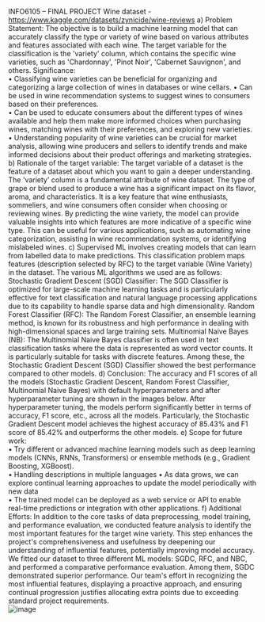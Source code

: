 INFO6105 – FINAL PROJECT 
Wine dataset - https://www.kaggle.com/datasets/zynicide/wine-reviews 
a)	Problem Statement: The objective is to build a machine learning model that can accurately classify the type or variety of wine based on various attributes and features associated with each wine. The target variable for the classification is the 'variety' column, which contains the specific wine varieties, such as 'Chardonnay', 'Pinot Noir', 'Cabernet Sauvignon', and others. 
Significance:  
•	Classifying wine varieties can be beneficial for organizing and categorizing a large collection of wines in databases or wine cellars. 
•	Can be used in wine recommendation systems to suggest wines to consumers based on their preferences.  
•	Can be used to educate consumers about the different types of wines available and help them make more informed choices when purchasing wines, matching wines with their preferences, and exploring new varieties. 
•	Understanding popularity of wine varieties can be crucial for market analysis, allowing wine producers and sellers to identify trends and make informed decisions about their product offerings and marketing strategies. 
b)	Rationale of the target variable: The target variable of a dataset is the feature of a dataset about which you want to gain a deeper understanding. The 'variety' column is a fundamental attribute of wine dataset. The type of grape or blend used to produce a wine has a significant impact on its flavor, aroma, and characteristics. It is a key feature that wine enthusiasts, sommeliers, and wine consumers often consider when choosing or reviewing wines. By predicting the wine variety, the model can provide valuable insights into which features are more indicative of a specific wine type. This can be useful for various applications, such as automating wine categorization, assisting in wine recommendation systems, or identifying mislabeled wines. 
c)	Supervised ML involves creating models that can learn from labelled data to make predictions. This classification problem maps features (description selected by RFC) to the target variable (Wine Variety) in the dataset. The various ML algorithms we used are as follows: 
Stochastic Gradient Descent (SGD) Classifier: The SGD Classifier is optimized for large-scale machine learning tasks and is particularly effective for text classification and natural language processing applications due to its capability to handle sparse data and high dimensionality. 
Random Forest Classifier (RFC): The Random Forest Classifier, an ensemble learning method, is known for its robustness and high performance in dealing with high-dimensional spaces and large training sets. Multinomial Naive Bayes (NB): The Multinomial Naive Bayes classifier is often used in text classification tasks where the data is represented as word vector counts. It is particularly suitable for tasks with discrete features. 
Among these, the Stochastic Gradient Descent (SGD) Classifier showed the best performance compared to other models. 
d)	Conclusion: The accuracy and F1 scores of all the models (Stochastic Gradient Descent, Random Forest Classifier, Multinomial Naive Bayes) with default hyperparameters and after hyperparameter tuning are shown in the images below. After hyperparameter tuning, the models perform significantly better in terms of accuracy, F1 score, etc., across all the models. Particularly, the Stochastic Gradient Descent model achieves the highest accuracy of 85.43% and F1 score of 85.42% and outperforms the other models. 
  e) Scope for future work:  
•	Try different or advanced machine learning models such as deep learning models (CNNs, RNNs, Transformers) or ensemble methods (e.g., Gradient Boosting, XGBoost).  
•	Handling descriptions in multiple languages 
•	As data grows, we can explore continual learning approaches to update the model periodically with new data  
•	The trained model can be deployed as a web service or API to enable real-time predictions or integration with other applications. 
f) Additional Efforts: In addition to the core tasks of data preprocessing, model training, and performance evaluation, we conducted feature analysis to identify the most important features for the target wine variety. This step enhances the project's comprehensiveness and usefulness by deepening our understanding of influential features, potentially improving model accuracy. We fitted our dataset to three different ML models: SGDC, RFC, and NBC, and performed a comparative performance evaluation. Among them, SGDC demonstrated superior performance. Our team's effort in recognizing the most influential features, displaying a proactive approach, and ensuring continual progression justifies allocating extra points due to exceeding standard project requirements.  
![image](https://github.com/Vaishnavi-Adhav/Mastering-Wine-Variety-Classification-through-Machine-Learning/assets/113403051/a14954cb-b299-4e4f-b5b1-28e1c13a91b5)
